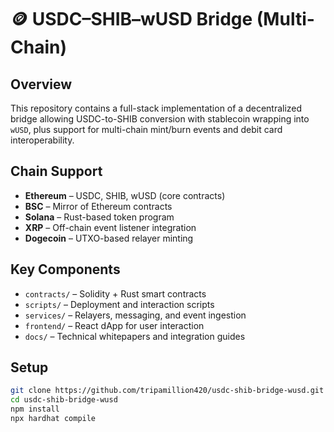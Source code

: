 # 🪙 USDC–SHIB–wUSD Bridge (Multi-Chain)

## Overview

This repository contains a full-stack implementation of a decentralized bridge allowing USDC-to-SHIB conversion with stablecoin wrapping into `wUSD`, plus support for multi-chain mint/burn events and debit card interoperability.

## Chain Support

- **Ethereum** – USDC, SHIB, wUSD (core contracts)
- **BSC** – Mirror of Ethereum contracts
- **Solana** – Rust-based token program
- **XRP** – Off-chain event listener integration
- **Dogecoin** – UTXO-based relayer minting

## Key Components

- `contracts/` – Solidity + Rust smart contracts
- `scripts/` – Deployment and interaction scripts
- `services/` – Relayers, messaging, and event ingestion
- `frontend/` – React dApp for user interaction
- `docs/` – Technical whitepapers and integration guides

## Setup

```bash
git clone https://github.com/tripamillion420/usdc-shib-bridge-wusd.git
cd usdc-shib-bridge-wusd
npm install
npx hardhat compile
